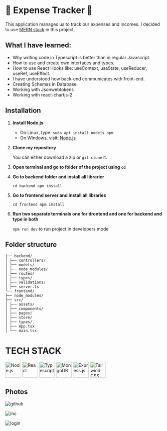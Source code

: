 # 💸 Expense Tracker 💸 

This application manages us to track our expenses and incomes. I decided to use <a href="#TechStack"> MERN stack</a> in this project. 

## What I have learned:
<ul>
<li>Why writing code in Typescript is better than in regular Javascript.</li>
<li>How to use and create own interfaces and types. </li>
<li>How to use React Hooks like: useContext, useState, useReducer, useRef, useEffect.</li>
<li>I have understood how back-end communicates with front-end.</li>
<li>Creating Schemas in Database.</li>
<li>Working with Jsonwebtokens</li>
<li>Working with react-chartjs-2</li>
</ul>

## Installation

1. **Install Node.js**
    - On Linux, type: ```sudo apt install nodejs npm```
    - On Windows, visit: [Node.js](https://nodejs.org/en/download)
2. **Clone my repository**

    You can either download a zip or ```git clone``` it.
3. **Open terminal and go to folder of the project using ```cd```**
4. **Go to backend folder and install all librarier**

    ```cd backend npm install```
5. **Go to frontend server and install all libraries**

    ```cd frontend npm install```
6. **Run two separate terminals one for drontend and one for backend and type in both**

    ```npm run dev``` to run project in developers mode

## Folder structure
```
├── backend/
│ ├── controllers/
│ ├── models/
│ ├── node_modules/
│ ├── routes/
│ ├── types/
│ ├── validations/
│ ├── server.ts
└── frontend/
├── node_modules/
├── src/
│ ├── assets/
│ ├── components/
│ ├── pages/
│ ├── store/
│ ├── types/
│ ├── App.tsx
│ └── main.tsx
```

## <h1 id="TechStack">TECH STACK</h1>
<div display="flex">
<a href="https://nodejs.org/en" title="Node.js"><img src="https://github.com/get-icon/geticon/blob/master/icons/nodejs-icon.svg" alt="Node.js" width="50px" height="50px"></a> 
<a href="https://reactjs.org/" title="React"><img src="https://github.com/get-icon/geticon/raw/master/icons/react.svg" alt="React" width="50px" height="50px"></a>
<a href="https://www.typescriptlang.org/" title="Typescript"><img src="https://github.com/get-icon/geticon/raw/master/icons/typescript-icon.svg" alt="Typescript" width="50px" height="50px"></a> 
<a href="https://www.mongodb.com" title="MongoDB"><img src="https://github.com/get-icon/geticon/blob/master/icons/mongodb-icon.svg" alt="MongoDB" width="50px" height="50px"></a> 
<a href="https://expressjs.com" title="Express.js"><img src="https://github.com/get-icon/geticon/blob/master/icons/express.svg" alt="Express.js" height="50px"></a>
<a href="https://tailwindcss.com" title="Tailwindcss"><img src="https://github.com/get-icon/geticon/raw/master/icons/tailwindcss-icon.svg" alt="Tailwind CSS" height="50px"></a>
</div>

## Photos
![github](https://github.com/wysogladszymon/Expense-Tracker/assets/128485360/a7708cff-940d-4f45-b166-8fc0227874d0)

![inc](https://github.com/wysogladszymon/Expense-Tracker/assets/128485360/cd7672fa-df83-4893-b820-33cbfac459fb)

![login](https://github.com/wysogladszymon/Expense-Tracker/assets/128485360/8d9864f8-aaff-4dc1-9583-4d77e36b4543)

